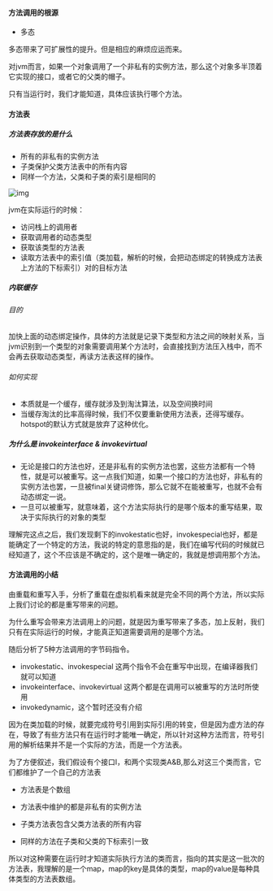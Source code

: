 #### 方法调用的根源

- 多态



多态带来了可扩展性的提升。但是相应的麻烦应运而来。

对jvm而言，如果一个对象调用了一个非私有的实例方法，那么这个对象多半顶着它实现的接口，或者它的父类的帽子。

只有当运行时，我们才能知道，具体应该执行哪个方法。



#### 方法表

##### 方法表存放的是什么

- 所有的非私有的实例方法
- 子类保护父类方法表中的所有内容
- 同样一个方法，父类和子类的索引是相同的





![img](https://static001.geekbang.org/resource/image/f1/c3/f1ff9dcb297a458981bd1d189a5b04c3.png)

jvm在实际运行的时候：

- 访问栈上的调用者
- 获取调用者的动态类型
- 获取该类型的方法表
- 读取方法表中的索引值（类加载，解析的时候，会把动态绑定的转换成方法表上方法的下标索引）对的目标方法



##### 内联缓存

###### 目的

加快上面的动态绑定操作，具体的方法就是记录下类型和方法之间的映射关系，当jvm识别到一个类型的对象需要调用某个方法时，会直接找到方法压入栈中，而不会再去获取动态类型，再读方法表这样的操作。



###### 如何实现

- 本质就是一个缓存，缓存就涉及到淘汰算法，以及空间换时间
- 当缓存淘汰的比率高得时候，我们不仅要重新使用方法表，还得写缓存。hotspot的默认方式就是放弃了这种优化。



##### 为什么是 invokeinterface & invokevirtual

- 无论是接口的方法也好，还是非私有的实例方法也罢，这些方法都有一个特性，就是可以被重写。这一点我们知道，如果一个接口的方法也好，非私有的实例方法也罢，一旦被final关键词修饰，那么它就不在能被重写，也就不会有动态绑定一说。
- 一旦可以被重写，就意味着，这个方法实际执行的是哪个版本的重写结果，取决于实际执行的对象的类型

理解完这点之后，我们发现剩下的invokestatic也好，invokespecial也好，都是能确定了一个特定的方法，我说的特定的意思指的是，我们在编写代码的时候就已经知道了，这个不应该是不确定的，这个是唯一确定的，我就是想调用那个方法。





#### 方法调用的小结

由重载和重写入手，分析了重载在虚拟机看来就是完全不同的两个方法，所以实际上我们讨论的都是重写带来的问题。

为什么重写会带来方法调用上的问题，就是因为重写带来了多态，加上反射，我们只有在实际运行的时候，才能真正知道需要调用的是哪个方法。

随后分析了5种方法调用的字节码指令。

- invokestatic、invokespecial 这两个指令不会在重写中出现，在编译器我们就可以知道
- invokeinterface、invokevirtual 这两个都是在调用可以被重写的方法时所使用
- invokedynamic，这个暂时还没有介绍



因为在类加载的时候，就要完成符号引用到实际引用的转变，但是因为虚方法的存在，导致了有些方法只有在运行时才能唯一确定，所以针对这种方法而言，符号引用的解析结果并不是一个实际的方法，而是一个方法表。

为了方便叙述，我们假设有个接口I，和两个实现类A&B,那么对这三个类而言，它们都维护了一个自己的方法表

- 方法表是个数组

- 方法表中维护的都是非私有的实例方法
- 子类方法表包含父类方法表的所有内容
- 同样的方法在子类和父类的下标索引一致

所以对这种需要在运行时才知道实际执行方法的类而言，指向的其实是这一批次的方法表，我理解的是一个map，map的key是具体的类型，map的value是每种具体类型的方法表数组。
